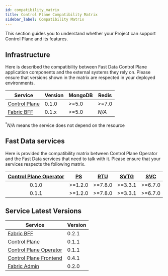 ```yaml
---
id: compatibility_matrix
title: Control Plane Compatibility Matrix
sidebar_label: Compatibility Matrix
---
```


This section guides you to understand whether your Project can support Control Plane and its features.

## Infrastructure

Here is described the compatibility between Fast Data Control Plane application components and the external systems they rely on.
Please ensure that versions shown in the matrix are respected in your deployed environments. 

| Service                                                                  | Version | MongoDB | Redis  |
|--------------------------------------------------------------------------|---------|---------|--------|
| [Control Plane](/fast_data/runtime_management/control_plane.mdx)         | 0.1.0   | \>=5.0  | \>=7.0 |
| [Fabric BFF](/fast_data/runtime_management/control_plane_fabric_bff.mdx) | 0.1.x   | \>=5.0  | _N/A_  |
<p><sup>*</sup><em>N/A</em> means the service does not depend on the resource</p>

## Fast Data services

Here is provided the compatibility matrix between Control Plane Operator and the Fast Data services that need to talk with it.
Please ensure that your services respects the following matrix. 

| [Control Plane Operator](/fast_data/runtime_management/control_plane_operator.mdx) | [PS](/fast_data/configuration/projection_storer.md#runtime-management-config) | [RTU](/fast_data/configuration/realtime-updater/realtime-updater.md#runtime-management) | [SVTG](/fast_data/configuration/single_view_trigger_generator.mdx#runtime-management) | [SVC](/fast_data/configuration/single_view_creator/index.md#runtime-management) |
|:----------------------------------------------------------------------------------:|:-----------------------------------------------------------------------------:|:---------------------------------------------------------------------------------------:|:-------------------------------------------------------------------------------------:|:-------------------------------------------------------------------------------:|
|                                       0.1.0                                        |                                   \>=1.2.0                                    |                                        \>=7.8.0                                         |                                       \>=3.3.1                                        |                                    \>=6.7.0                                     |
|                                       0.1.1                                        |                                   \>=1.2.0                                    |                                        \>=7.8.0                                         |                                       \>=3.3.1                                        |                                    \>=6.7.0                                     |

## Service Latest Versions

| Service                                                                            | Version |
|------------------------------------------------------------------------------------|---------|
| [Fabric BFF](/fast_data/runtime_management/control_plane_fabric_bff.mdx)           | 0.2.1   |
| [Control Plane](/fast_data/runtime_management/control_plane.mdx)                   | 0.1.1   |
| [Control Plane Operator](/fast_data/runtime_management/control_plane_operator.mdx) | 0.1.1   |
| [Control Plane Frontend](/fast_data/runtime_management/control_plane_frontend.mdx) | 0.4.1   |
| [Fabric Admin](/fast_data/runtime_management/database_setup.mdx)                   | 0.2.0   |